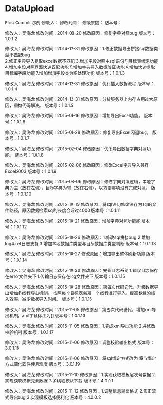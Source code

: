# DataUpload
First Commit
示例
修改人：
修改时间：
修改原因：
版本号：

修改人：吴海龙
修改时间：2014-08-20
修改原因：修复字典对照bug
版本号：1.0.1.2

修改人：吴海龙
修改时间：2014-12-31
修改原因：1.修正数据导出拼接sql数据类型不匹配bug	
			  2.修正字典导入提取excel数据不匹配
			  3.增加字段对照中sql语句与目标表绑定功能
			  4.增加字段对照界面快速匹配功能
			  5.增加字典导入数据验证功能
			  6.增加快速提取目标库字段功能
			  7.增加增加字段类为空处理功能
版本号：1.0.1.3

修改人：吴海龙
修改时间：2014-12-31
修改原因：优化插入数据流程
版本号：1.0.1.4

修改人：吴海龙
修改时间：2014-12-31
修改原因：分析服务器上内存占用过大原因，重构代码解决。
版本号：1.0.1.5


修改人：吴海龙
修改时间：2015-01-16
修改原因：增加导出Excel功能。
版本号：1.0.1.6

修改人：吴海龙
修改时间：2015-01-28
修改原因：修复导出Excel闪退bug。
版本号：1.0.1.7

修改人：吴海龙
修改时间：2015-02-04
修改原因：优化导出数据字典对照功能。
版本号：1.0.1.8

修改人：吴海龙
修改时间：2015-02-06
修改原因：修改Excel字典导入兼容Excel2003
版本号：1.0.1.9

修改人：吴海龙
修改时间：2015-08-06
修改原因：修改字典对照逻辑，本地字典为主（放在左侧），目标字典为辅（放在右侧），以方便哪项没有完成对照。
版本号：1.0.1.10

修改人：吴海龙
修改时间：2015-10-19
修改原因：将sql语句修改保存为sql的文件路径，原因数据检索sql的长度会超过4000
版本号：1.0.1.11

修改人：吴海龙
修改时间：2015-10-21
修改原因：增加字典对照功能能
版本号：1.0.1.12

修改人：吴海龙
修改时间：2015-10-26
修改原因：1.修改sql拼接bug
2.增加log4.net日志支持
3.增加本地数据库类型与目标数据库类型判断
版本号：1.0.1.13

修改人：吴海龙
修改时间：2015-10-27
修改原因：增加导出整体刷新功能
版本号：1.0.1.14


修改人：吴海龙
修改时间：2015-10-28
修改原因：完善日志系统
1.错误日志保存在error文件夹下
1.传输日志保存在log文件夹下
版本号：1.0.1.15

修改人：吴海龙
修改时间：2015-10-28
修改原因：第四次代码迭代，升级数据导出增加多线程导出机制，
按照每个目标表新建一个线程进行导入，提高数据的插入效率，减少数据导入时间。
版本号：1.0.1.16


修改人：吴海龙
修改时间：2015-11-05
修改原因：第五次代码迭代，增加xml导出机制，xml字段标注为[]
版本号：1.0.1.16

修改人：吴海龙
修改时间：2015-11-05
修改原因：1.完成xml导出功能
2.并修改校验机制
版本号：1.0.1.17

修改人：吴海龙
修改时间：2015-11-06
修改原因：调整校验输出格式
版本号：3.0.1.18


修改人：吴海龙
修改时间：2015-11-06
修改原因：将sql绑定方式改为 章节绑定方式简化软件使用难度
版本号：3.0.1.19


修改人：吴海龙
修改时间：2015-11-10
修改原因：1.实现获取模板层次号数据
2.实现获取模板元素数据
3.多线程模板下载
版本号：4.0.0.1

修改人：吴海龙
修改时间：2015-11-12
修改原因：1.调整信息输出格式
2.修正流式导出bug
3.实现模板选择便利化
版本号：4.0.0.2
